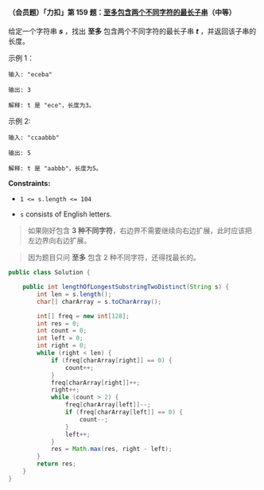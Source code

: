#### （会员题）「力扣」第 159 题：[至多包含两个不同字符的最长子串](https://leetcode-cn.com/problems/longest-substring-with-at-most-two-distinct-characters/)（中等）

给定一个字符串 ***s*** ，找出 **至多** 包含两个不同字符的最长子串 ***t*** ，并返回该子串的长度。

示例 1：

```
输入: "eceba"

输出: 3

解释: t 是 "ece"，长度为3。
```

示例 2:

```
输入: "ccaabbb"

输出: 5

解释: t 是 "aabbb"，长度为5。
```

**Constraints:**

- `1 <= s.length <= 104`

- `s` consists of English letters.

> 如果刚好包含 **3 种不同字符**，右边界不需要继续向右边扩展，此时应该把左边界向右边扩展。

> 因为题目只问 **至多** 包含 2 种不同字符，还得找最长的。

```java
public class Solution {

    public int lengthOfLongestSubstringTwoDistinct(String s) {
        int len = s.length();
        char[] charArray = s.toCharArray();

        int[] freq = new int[128];
        int res = 0;
        int count = 0;
        int left = 0;
        int right = 0;
        while (right < len) {
            if (freq[charArray[right]] == 0) {
                count++;
            }
            freq[charArray[right]]++;
            right++;
            while (count > 2) {
                freq[charArray[left]]--;
                if (freq[charArray[left]] == 0) {
                    count--;
                }
                left++;
            }
            res = Math.max(res, right - left);
        }
        return res;
    }
}
```

#### 
